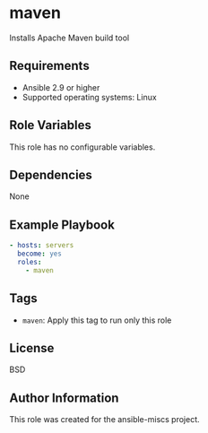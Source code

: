 maven
=========

Installs Apache Maven build tool

Requirements
------------

- Ansible 2.9 or higher
- Supported operating systems: Linux

Role Variables
--------------

This role has no configurable variables.

Dependencies
------------

None

Example Playbook
----------------

```yaml
- hosts: servers
  become: yes
  roles:
    - maven
```

Tags
----

- `maven`: Apply this tag to run only this role

License
-------

BSD

Author Information
------------------

This role was created for the ansible-miscs project.
